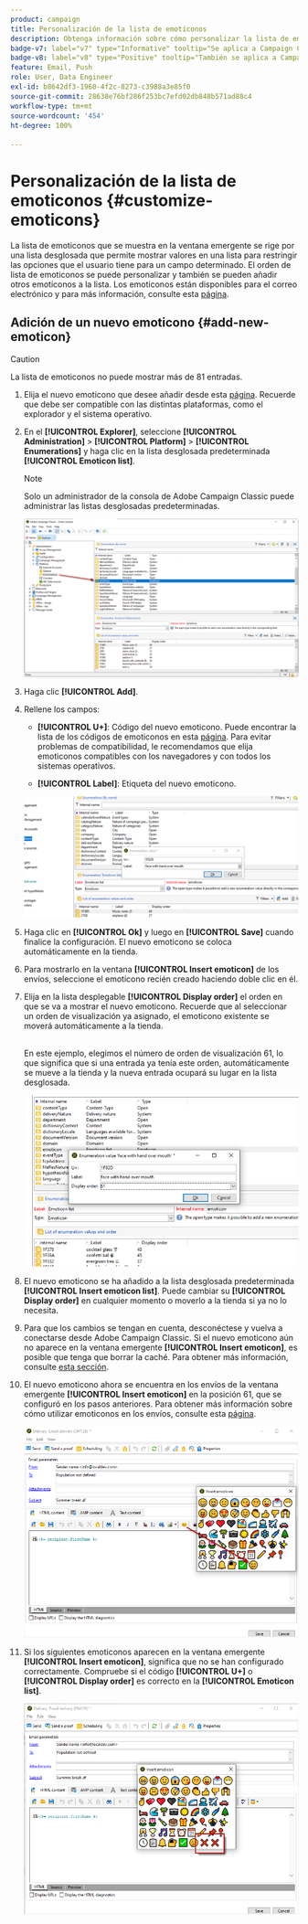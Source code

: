 ```yaml
---
product: campaign
title: Personalización de la lista de emoticonos
description: Obtenga información sobre cómo personalizar la lista de emoticonos al utilizar Adobe Campaign
badge-v7: label="v7" type="Informative" tooltip="Se aplica a Campaign Classic v7"
badge-v8: label="v8" type="Positive" tooltip="También se aplica a Campaign v8"
feature: Email, Push
role: User, Data Engineer
exl-id: b8642df3-1960-4f2c-8273-c3988a3e85f0
source-git-commit: 28638e76bf286f253bc7efd02db848b571ad88c4
workflow-type: tm+mt
source-wordcount: '454'
ht-degree: 100%

---
```


# Personalización de la lista de emoticonos {#customize-emoticons}

La lista de emoticonos que se muestra en la ventana emergente se rige por una lista desglosada que permite mostrar valores en una lista para restringir las opciones que el usuario tiene para un campo determinado.
El orden de lista de emoticonos se puede personalizar y también se pueden añadir otros emoticonos a la lista.
Los emoticonos están disponibles para el correo electrónico y para más información, consulte esta [página](defining-the-email-content.md#inserting-emoticons).

## Adición de un nuevo emoticono {#add-new-emoticon}

>[!CAUTION]
>
>La lista de emoticonos no puede mostrar más de 81 entradas.

1. Elija el nuevo emoticono que desee añadir desde esta [página](https://unicode.org/emoji/charts/full-emoji-list.html). Recuerde que debe ser compatible con las distintas plataformas, como el explorador y el sistema operativo.

1. En el **[!UICONTROL Explorer]**, seleccione **[!UICONTROL Administration]** > **[!UICONTROL Platform]** > **[!UICONTROL Enumerations]** y haga clic en la lista desglosada predeterminada **[!UICONTROL Emoticon list]**.

   >[!NOTE]
   >
   >Solo un administrador de la consola de Adobe Campaign Classic puede administrar las listas desglosadas predeterminadas.

   ![](assets/emoticon_1.png)

1. Haga clic **[!UICONTROL Add]**.

1. Rellene los campos:

   * **[!UICONTROL U+]**: Código del nuevo emoticono. Puede encontrar la lista de los códigos de emoticonos en esta [página](https://unicode.org/emoji/charts/full-emoji-list.html).
Para evitar problemas de compatibilidad, le recomendamos que elija emoticonos compatibles con los navegadores y con todos los sistemas operativos.

   * **[!UICONTROL Label]**: Etiqueta del nuevo emoticono.

   ![](assets/emoticon_5.png)

1. Haga clic en **[!UICONTROL Ok]** y luego en **[!UICONTROL Save]** cuando finalice la configuración.
El nuevo emoticono se coloca automáticamente en la tienda.

1. Para mostrarlo en la ventana **[!UICONTROL Insert emoticon]** de los envíos, seleccione el emoticono recién creado haciendo doble clic en él.

1. Elija en la lista desplegable **[!UICONTROL Display order]** el orden en que se va a mostrar el nuevo emoticono. Recuerde que al seleccionar un orden de visualización ya asignado, el emoticono existente se moverá automáticamente a la tienda.

   <br>En este ejemplo, elegimos el número de orden de visualización 61, lo que significa que si una entrada ya tenía este orden, automáticamente se mueve a la tienda y la nueva entrada ocupará su lugar en la lista desglosada.

   ![](assets/emoticon_2.png)

1. El nuevo emoticono se ha añadido a la lista desglosada predeterminada **[!UICONTROL Insert emoticon list]**. Puede cambiar su **[!UICONTROL Display order]** en cualquier momento o moverlo a la tienda si ya no lo necesita.

1. Para que los cambios se tengan en cuenta, desconéctese y vuelva a conectarse desde Adobe Campaign Classic. Si el nuevo emoticono aún no aparece en la ventana emergente **[!UICONTROL Insert emoticon]**, es posible que tenga que borrar la caché. Para obtener más información, consulte [esta sección](../../platform/using/faq-campaign-config.md#perform-soft-cache-clear).

1. El nuevo emoticono ahora se encuentra en los envíos de la ventana emergente **[!UICONTROL Insert emoticon]** en la posición 61, que se configuró en los pasos anteriores. Para obtener más información sobre cómo utilizar emoticonos en los envíos, consulte esta [página](defining-the-email-content.md#inserting-emoticons).

   ![](assets/emoticon_4.png)

1. Si los siguientes emoticonos aparecen en la ventana emergente **[!UICONTROL Insert emoticon]**, significa que no se han configurado correctamente. Compruebe si el código **[!UICONTROL U+]** o **[!UICONTROL Display order]** es correcto en la **[!UICONTROL Emoticon list]**.

   ![](assets/emoticon_6.png)
